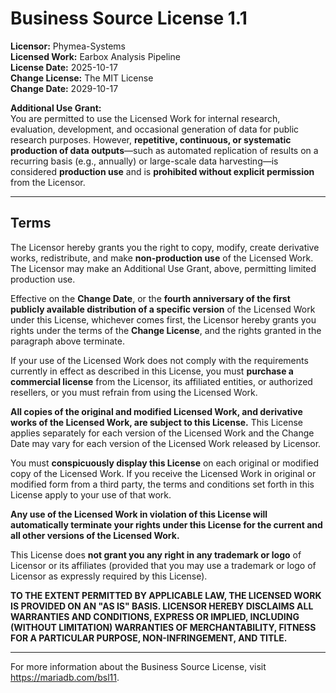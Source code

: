 # Business Source License 1.1

**Licensor:** Phymea-Systems  
**Licensed Work:** Earbox Analysis Pipeline  
**License Date:** 2025-10-17  
**Change License:** The MIT License  
**Change Date:** 2029-10-17  

**Additional Use Grant:**  
You are permitted to use the Licensed Work for internal research, evaluation, development, and occasional generation of data for public research purposes. However, **repetitive, continuous, or systematic production of data outputs**—such as automated replication of results on a recurring basis (e.g., annually) or large-scale data harvesting—is considered **production use** and is **prohibited without explicit permission** from the Licensor.

---

## Terms

The Licensor hereby grants you the right to copy, modify, create derivative works, redistribute, and make **non-production use** of the Licensed Work. The Licensor may make an Additional Use Grant, above, permitting limited production use.

Effective on the **Change Date**, or the **fourth anniversary of the first publicly available distribution of a specific version** of the Licensed Work under this License, whichever comes first, the Licensor hereby grants you rights under the terms of the **Change License**, and the rights granted in the paragraph above terminate.

If your use of the Licensed Work does not comply with the requirements currently in effect as described in this License, you must **purchase a commercial license** from the Licensor, its affiliated entities, or authorized resellers, or you must refrain from using the Licensed Work.

**All copies of the original and modified Licensed Work, and derivative works of the Licensed Work, are subject to this License.** This License applies separately for each version of the Licensed Work and the Change Date may vary for each version of the Licensed Work released by Licensor.

You must **conspicuously display this License** on each original or modified copy of the Licensed Work. If you receive the Licensed Work in original or modified form from a third party, the terms and conditions set forth in this License apply to your use of that work.

**Any use of the Licensed Work in violation of this License will automatically terminate your rights under this License for the current and all other versions of the Licensed Work.**

This License does **not grant you any right in any trademark or logo** of Licensor or its affiliates (provided that you may use a trademark or logo of Licensor as expressly required by this License).

**TO THE EXTENT PERMITTED BY APPLICABLE LAW, THE LICENSED WORK IS PROVIDED ON AN "AS IS" BASIS. LICENSOR HEREBY DISCLAIMS ALL WARRANTIES AND CONDITIONS, EXPRESS OR IMPLIED, INCLUDING (WITHOUT LIMITATION) WARRANTIES OF MERCHANTABILITY, FITNESS FOR A PARTICULAR PURPOSE, NON-INFRINGEMENT, AND TITLE.**

---

For more information about the Business Source License, visit https://mariadb.com/bsl11.
